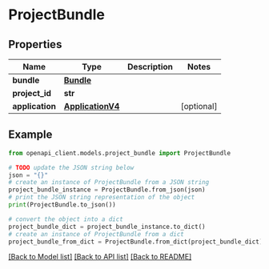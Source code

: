 # ProjectBundle


## Properties

Name | Type | Description | Notes
------------ | ------------- | ------------- | -------------
**bundle** | [**Bundle**](Bundle.md) |  | 
**project_id** | **str** |  | 
**application** | [**ApplicationV4**](ApplicationV4.md) |  | [optional] 

## Example

```python
from openapi_client.models.project_bundle import ProjectBundle

# TODO update the JSON string below
json = "{}"
# create an instance of ProjectBundle from a JSON string
project_bundle_instance = ProjectBundle.from_json(json)
# print the JSON string representation of the object
print(ProjectBundle.to_json())

# convert the object into a dict
project_bundle_dict = project_bundle_instance.to_dict()
# create an instance of ProjectBundle from a dict
project_bundle_from_dict = ProjectBundle.from_dict(project_bundle_dict)
```
[[Back to Model list]](../README.md#documentation-for-models) [[Back to API list]](../README.md#documentation-for-api-endpoints) [[Back to README]](../README.md)


